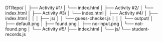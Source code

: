 DTRepo/
│
├── Activity #1/
│   └── index.html
│
├── Activity #2/
│   └── index.html
│
├── Activity #3/
│   └── index.html
│
├── Activity #4/
│   ├── index.html
│   │
│   ├── js/
│   │   └── guess-checker.js
│   │
│   └── output/
│       ├── default.png
│       ├── found.png
│       ├── no-input.png
│       └── not-found.png
│
└── Activity #5/
    ├── index.html
    │
    └── js/
        └── student-records.js